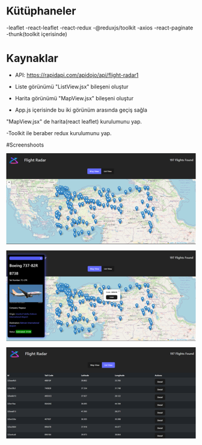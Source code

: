 # Kütüphaneler

-leaflet
-react-leaflet
-react-redux
-@reduxjs/toolkit
-axios
-react-paginate
-thunk(toolkit içerisinde)

# Kaynaklar

- API: https://rapidapi.com/apidojo/api/flight-radar1

- Liste görünümü "ListView.jsx" bileşeni oluştur
- Harita görünümü "MapView.jsx" bileşeni oluştur
- App.js içerisinde bu iki görünüm arasında geçiş sağla

"MapView.jsx" de harita(react leaflet) kurulumunu yap.

-Toolkit ile beraber redux kurulumunu yap.

#Screenshoots

![](./src/assets/screenshoot1.png)

![](./src/assets/screenshoot2.png)

![](./src/assets/screenshoot3.png)
